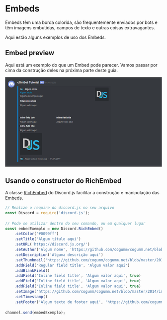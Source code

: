 # Embeds

Embeds têm uma borda colorida, são frequentemente enviados por bots e têm imagens embutidas, campos de texto e outras coisas extravagantes.

Aqui estão alguns exemplos de uso dos Embeds.

## Embed preview

Aqui está um exemplo do que um Embed pode parecer. Vamos passar por cima da construção deles na próxima parte deste guia.

![embedExemplo](https://raw.githubusercontent.com/cogumm/Discord/master/Discord.js/images/embedExemplo.png)

## Usando o constructor do RichEmbed

A classe [RichEmbed](https://discord.js.org/#/docs/main/stable/class/RichEmbed) do Discord.js facilitar a construção e manipulação das Embeds.

```js
// Realize o require do discord.js no seu arquivo
const Discord = require('discord.js');

// Pode se utilizar dentro do seu comando, ou em qualquer lugar
const embedExemplo = new Discord.RichEmbed()
	.setColor('#0099ff')
	.setTitle('Algum título aqui')
	.setURL('https://discord.js.org/')
	.setAuthor('Algum nome', 'https://github.com/cogumm/cogumm.net/blob/master/2014/images/work/cgm_labs.png', 'https://discord.js.org')
	.setDescription('Alguma descrição aqui')
	.setThumbnail('https://github.com/cogumm/cogumm.net/blob/master/2014/images/work/cgm_labs.png')
	.addField('Regular field title', 'Algum valor aqui')
	.addBlankField()
	.addField('Inline field title', 'Algum valor aqui', true)
	.addField('Inline field title', 'Algum valor aqui', true)
	.addField('Inline field title', 'Algum valor aqui', true)
	.setImage('https://github.com/cogumm/cogumm.net/blob/master/2014/images/work/cgm_labs.png')
	.setTimestamp()
	.setFooter('Algum texto de footer aqui', 'https://github.com/cogumm/cogumm.net/blob/master/2014/images/work/cgm_labs.png');

channel.send(embedExemplo);
```